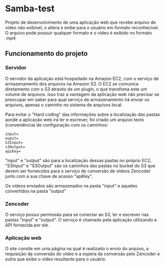 # Samba-test
Projeto de desenvolvimento de uma aplicação web que recebe arquivo de vídeo não exibível, o altera e exibe para o usuário em formato reconhecível. O arquivo pode possuir qualquer formato e o vídeo é exibido no formato .mp4

## Funcionamento do projeto
### Servidor
O servidor da aplicação está hospedado na Amazon EC2, com o serviço de armazenamento dos arquivos na Amazon S3. O EC2 se comunica diretamento com o S3 através de um plugin, o que transfoma este um volume de arquivos. Isso traz a vantagem da aplicação web não precisar se preocupar em saber para qual serviço de armazenamento irá enviar os arquivos, apenas o caminho no sistema de arquivos local.

Para evitar o "Hard coding" das informações sobre a localização das pastas aonde a aplicação web irá ler e escrever, foi criado um arquivo texto (conveniência) de configuração com os caminhos:

    input=
    ouput=
    S3Input=
    s3Output=
    apiKey=
"input" e "output" são para a localização dessas pastas no próprio EC2, "S3Input" e "S3Output" são os caminhos das pastas no bucket do S3 que devem ser fornecidos para o serviço de conversão de vídeos Zencoder junto com a sua chave de acesso "apiKey".

Os vídeos enviados são armazenados na pasta "input" e aqueles convertidos na pasta "output"

### Zencoder
O serviço possui permissão para se conectar ao S3, ler e escrever nas pastas "input" e "output". O serviço é chamado pela aplicação utilizando a API fornecida por ele.

### Aplicação web
O site consite em uma página na qual é realizado o envio do arquivo, a requisição da conversão do vídeo e a espera da conversão pelo Zencoder e outra que exibe o vídeo resultante para o usuário.
